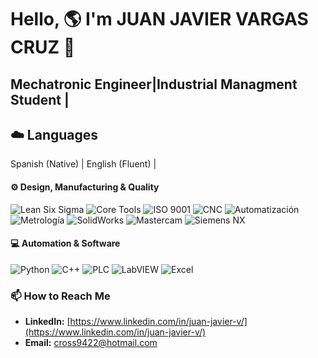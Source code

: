 # Hello, 🌎 I'm JUAN JAVIER VARGAS CRUZ 👋

## Mechatronic Engineer|Industrial Managment Student |


## ☁️ Languages
Spanish (Native) | English (Fluent) |


#### ⚙️ Design, Manufacturing & Quality
![Lean Six Sigma](https://img.shields.io/badge/-Lean%20Six%20Sigma-green?style=for-the-badge)
![Core Tools](https://img.shields.io/badge/-Core%20Tools%20-blue?style=for-the-badge)
![ISO 9001](https://img.shields.io/badge/-ISO9001-purple?style=for-the-badge)
![CNC](https://img.shields.io/badge/-Programación%20CNC-lightgrey?style=for-the-badge)
![Automatización](https://img.shields.io/badge/-Automatización-orange?style=for-the-badge)
![Metrología](https://img.shields.io/badge/-Metrología-yellow?style=for-the-badge)
![SolidWorks](https://img.shields.io/badge/SolidWorks-DA1F28?style=for-the-badge&logo=solidworks&logoColor=white)
![Mastercam](https://img.shields.io/badge/Mastercam-1E5288?style=for-the-badge&logo=mastercam&logoColor=white)
![Siemens NX](https://img.shields.io/badge/Siemens%20NX-005499?style=for-the-badge&logo=siemens&logoColor=white)

#### 💻 Automation & Software
![Python](https://img.shields.io/badge/Python-3776AB?style=for-the-badge&logo=python&logoColor=white)
![C++](https://img.shields.io/badge/C%2B%2B-00599C?style=for-the-badge&logo=c%2B%2B&logoColor=white)
![PLC](https://img.shields.io/badge/PLC%20-009999?style=for-the-badge&logo=siemens&logoColor=white)
![LabVIEW](https://img.shields.io/badge/LabVIEW-FFC20E?style=for-the-badge&logo=labview&logoColor=black)
![Excel](https://img.shields.io/badge/Excel%20-217346?style=for-the-badge&logo=microsoft-excel&logoColor=white)

### 📫 How to Reach Me
- **LinkedIn:** [https://www.linkedin.com/in/juan-javier-v/](https://www.linkedin.com/in/juan-javier-v/)
- **Email:** cross9422@hotmail.com
